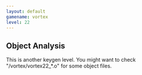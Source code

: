 ```yaml
---
layout: default
gamename: vortex
level: 22
---
```

Object Analysis
---------------
This is another keygen level. You might want to check
"/vortex/vortex22\_\*.o" for some object files.
